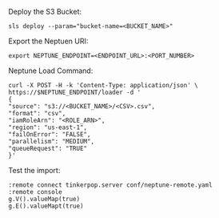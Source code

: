 Deploy the S3 Bucket:
```
sls deploy --param="bucket-name=<BUCKET_NAME>"
```

Export the Neptuen URI:
```
export NEPTUNE_ENDPOINT=<ENDPOINT_URL>:<PORT_NUMBER>
```

Neptune Load Command:
```
curl -X POST -H -k 'Content-Type: application/json' \
https://$NEPTUNE_ENDPOINT/loader -d '
{
"source": "s3://<BUCKET_NAME>/<CSV>.csv",
"format": "csv",
"iamRoleArn": "<ROLE_ARN>",
"region": "us-east-1",
"failOnError": "FALSE",
"parallelism": "MEDIUM",
"queueRequest": "TRUE"
}'
```

Test the import:
```
:remote connect tinkerpop.server conf/neptune-remote.yaml
:remote console
g.V().valueMap(true)
g.E().valueMapt(true)
```